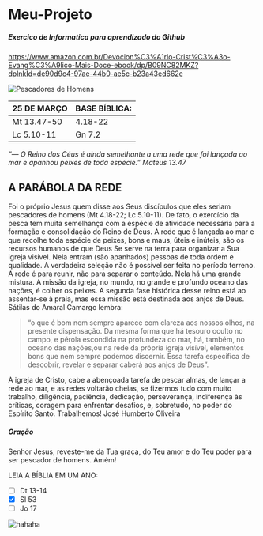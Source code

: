 # Meu-Projeto
##### Exercico de Informatica para aprendizado do Github 
https://www.amazon.com.br/Devocion%C3%A1rio-Crist%C3%A3o-Evang%C3%A9lico-Mais-Doce-ebook/dp/B09NC82MKZ?dplnkId=de90d9c4-97ae-44b0-ae5c-b23a43ed662e

![Pescadores de Homens](https://images.app.goo.gl/XVnm)

25 DE MARÇO | BASE BÍBLICA:
------------|--------------
Mt 13.47-50 |  4.18-22
Lc 5.10-11  |  Gn 7.2


_“— O Reino dos Céus é ainda semelhante a uma rede que foi lançada ao mar e apanhou peixes de toda espécie.” Mateus 13.47_

## A PARÁBOLA DA REDE 

Foi o próprio Jesus quem disse aos Seus discípulos que eles seriam pescadores de homens (Mt 4.18-22; Lc 5.10-11). De fato, o exercício da pesca tem muita semelhança com a espécie de atividade necessária para a formação e consolidação do Reino de Deus. A rede que é lançada ao mar e que recolhe toda espécie de peixes, bons e maus, úteis e inúteis, são os recursos humanos de que Deus Se serve na terra para organizar a Sua igreja visível. Nela entram (são apanhados) pessoas de toda ordem e qualidade. A verdadeira seleção não é possível ser feita no período terreno. A rede é para reunir, não para separar o conteúdo. Nela há uma grande mistura. A missão da igreja, no mundo, no grande e profundo oceano das nações, é colher os peixes. A segunda fase histórica desse reino está ao assentar-se à praia, mas essa missão está destinada aos anjos de Deus. Sátilas do Amaral Camargo lembra: 
> “o que é bom nem sempre aparece com clareza aos nossos olhos, na presente dispensação. Da mesma forma que há tesouro oculto no campo, e pérola escondida na profundeza do mar, há, também, no oceano das nações,ou na rede da própria igreja visível, elementos bons que nem sempre podemos discernir. Essa tarefa específica de descobrir, revelar e separar caberá aos anjos de Deus”.
 
À igreja de Cristo, cabe a abençoada tarefa de pescar almas, de lançar a rede ao mar, e as redes voltarão cheias, se fizermos tudo com muito trabalho, diligência, paciência, dedicação, perseverança, indiferença às críticas, coragem para enfrentar desafios, e, sobretudo, no poder do Espírito Santo. Trabalhemos! 
José Humberto Oliveira 

##### Oração
Senhor Jesus, reveste-me da Tua graça, do Teu amor e do Teu poder para ser pescador de homens. Amém! 

LEIA A BÍBLIA EM UM ANO: 
- [ ] Dt 13-14 
- [x] Sl 53  
- [ ] Jo 17

![hahaha](https://www.amazon.com.br/Devocion%C3%A1rio-Crist%C3%A3o-Evang%C3%A9lico-Mais-Doce-ebook/dp/B09NC82MKZ?dplnkId=4566481c-3b50-4cb5-bed7-8bdb7fbfecaf#immersive-view_1742902355712)